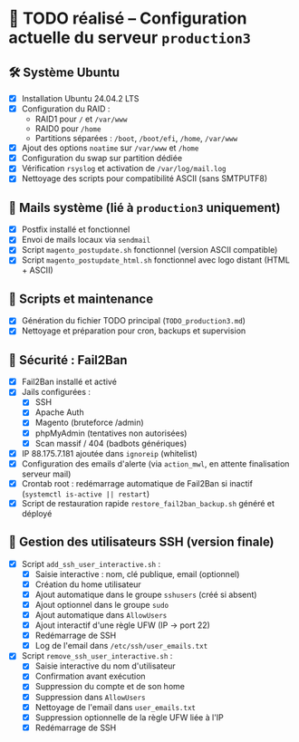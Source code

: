 # 🧾 TODO réalisé – Configuration actuelle du serveur `production3`

## 🛠️ Système Ubuntu

- [x] Installation Ubuntu 24.04.2 LTS
- [x] Configuration du RAID :
  - RAID1 pour `/` et `/var/www`
  - RAID0 pour `/home`
  - Partitions séparées : `/boot`, `/boot/efi`, `/home`, `/var/www`
- [x] Ajout des options `noatime` sur `/var/www` et `/home`
- [x] Configuration du swap sur partition dédiée
- [x] Vérification `rsyslog` et activation de `/var/log/mail.log`
- [x] Nettoyage des scripts pour compatibilité ASCII (sans SMTPUTF8)

## 📩 Mails système (lié à `production3` uniquement)

- [x] Postfix installé et fonctionnel
- [x] Envoi de mails locaux via `sendmail`
- [x] Script `magento_postupdate.sh` fonctionnel (version ASCII compatible)
- [x] Script `magento_postupdate_html.sh` fonctionnel avec logo distant (HTML + ASCII)

## 🧰 Scripts et maintenance

- [x] Génération du fichier TODO principal (`TODO_production3.md`)
- [x] Nettoyage et préparation pour cron, backups et supervision
 
## 🔐 Sécurité : Fail2Ban

- [x] Fail2Ban installé et activé
- [x] Jails configurées :
  - [x] SSH
  - [x] Apache Auth
  - [x] Magento (bruteforce /admin)
  - [x] phpMyAdmin (tentatives non autorisées)
  - [x] Scan massif / 404 (badbots génériques)
- [x] IP 88.175.7.181 ajoutée dans `ignoreip` (whitelist)
- [x] Configuration des emails d'alerte (via `action_mwl`, en attente finalisation serveur mail)
- [x] Crontab root : redémarrage automatique de Fail2Ban si inactif (`systemctl is-active || restart`)
- [x] Script de restauration rapide `restore_fail2ban_backup.sh` généré et déployé

## 👤 Gestion des utilisateurs SSH (version finale)

- [x] Script `add_ssh_user_interactive.sh` :
  - [x] Saisie interactive : nom, clé publique, email (optionnel)
  - [x] Création du home utilisateur
  - [x] Ajout automatique dans le groupe `sshusers` (créé si absent)
  - [x] Ajout optionnel dans le groupe `sudo`
  - [x] Ajout automatique dans `AllowUsers`
  - [x] Ajout interactif d'une règle UFW (IP → port 22)
  - [x] Redémarrage de SSH
  - [x] Log de l'email dans `/etc/ssh/user_emails.txt`

- [x] Script `remove_ssh_user_interactive.sh` :
  - [x] Saisie interactive du nom d'utilisateur
  - [x] Confirmation avant exécution
  - [x] Suppression du compte et de son home
  - [x] Suppression dans `AllowUsers`
  - [x] Nettoyage de l'email dans `user_emails.txt`
  - [x] Suppression optionnelle de la règle UFW liée à l'IP
  - [x] Redémarrage de SSH
